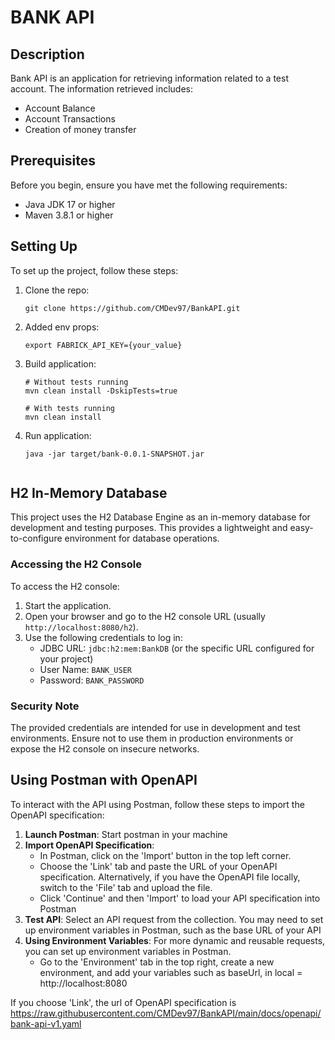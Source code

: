 # BANK API

## Description
Bank API is an application for retrieving information related to a test account. The information retrieved includes:
* Account Balance
* Account Transactions
* Creation of money transfer

## Prerequisites
Before you begin, ensure you have met the following requirements:
* Java JDK 17 or higher
* Maven 3.8.1 or higher

## Setting Up
To set up the project, follow these steps:

1. Clone the repo:
   ```shell
   git clone https://github.com/CMDev97/BankAPI.git
2. Added env props: 
   ```shell
   export FABRICK_API_KEY={your_value}
3. Build application:
    
    ```shell
   # Without tests running 
   mvn clean install -DskipTests=true

   # With tests running
   mvn clean install
4. Run application:
   ```shell
   java -jar target/bank-0.0.1-SNAPSHOT.jar


## H2 In-Memory Database

This project uses the H2 Database Engine as an in-memory database for development and testing purposes. This provides a lightweight and easy-to-configure environment for database operations.

### Accessing the H2 Console

To access the H2 console:

1. Start the application.
2. Open your browser and go to the H2 console URL (usually `http://localhost:8080/h2`).
3. Use the following credentials to log in:
   - JDBC URL: `jdbc:h2:mem:BankDB` (or the specific URL configured for your project)
   - User Name: `BANK_USER`
   - Password: `BANK_PASSWORD`

### Security Note

The provided credentials are intended for use in development and test environments. Ensure not to use them in production environments or expose the H2 console on insecure networks.


## Using Postman with OpenAPI
To interact with the API using Postman, follow these steps to import the OpenAPI specification:
1. **Launch Postman**: Start postman in your machine
2. **Import OpenAPI Specification**: 
   * In Postman, click on the 'Import' button in the top left corner.
   * Choose the 'Link' tab and paste the URL of your OpenAPI specification. Alternatively, if you have the OpenAPI file locally, switch to the 'File' tab and upload the file.
   * Click 'Continue' and then 'Import' to load your API specification into Postman
3. **Test API**: Select an API request from the collection. You may need to set up environment variables in Postman, such as the base URL of your API
4. **Using Environment Variables**: For more dynamic and reusable requests, you can set up environment variables in Postman.
   * Go to the 'Environment' tab in the top right, create a new environment, and add your variables such as baseUrl, in local = http://localhost:8080

If you choose 'Link', the url of OpenAPI specification is https://raw.githubusercontent.com/CMDev97/BankAPI/main/docs/openapi/bank-api-v1.yaml